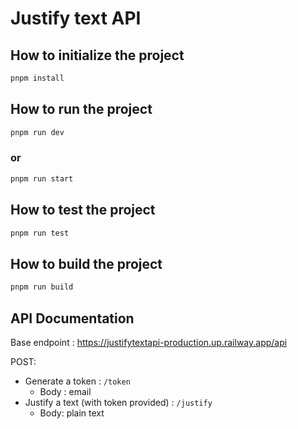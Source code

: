 # **Justify text API**

## How to initialize the project

``` bash
pnpm install
```

## How to run the project

``` bash
pnpm run dev
```

### or

``` bash
pnpm run start
```

## How to test the project

``` bash
pnpm run test
```

## How to build the project

``` bash
pnpm run build
```

## API Documentation

Base endpoint : https://justifytextapi-production.up.railway.app/api

POST:
- Generate a token : ```/token```
  - Body : email
- Justify a text (with token provided) : ```/justify```
  - Body: plain text
